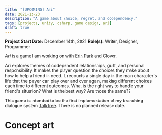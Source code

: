 ```yaml
---
title: "[UPCOMING] Ari"
date: 2021-12-23
description: "A game about choice, regret, and codependency."
tags: [projects, unity, csharp, game design, ari]
draft: true
---
```

**Project Start Date:** December 14th, 2021
**Role(s):** Writer, Designer, Programmer

*Ari* is a game I am working on with [Erin Park](https://erinpark.org) and Clover.

Ari explores themes of codependent relationships, guilt, and personal responsibility. It makes the player question the choices they make about how to help a friend in need. It recounts a single day in the main character's life that the player can play over and over again, making different choices each time to different outcomes. What is the right way to handle your friend's situation? What is the best way? Are those the same??

This game is intended to be the first implementation of my branching dialogue system [TalkTree](https://jackburkhardt.com/projects/treetalk). There is no planned release date.

# Concept art
